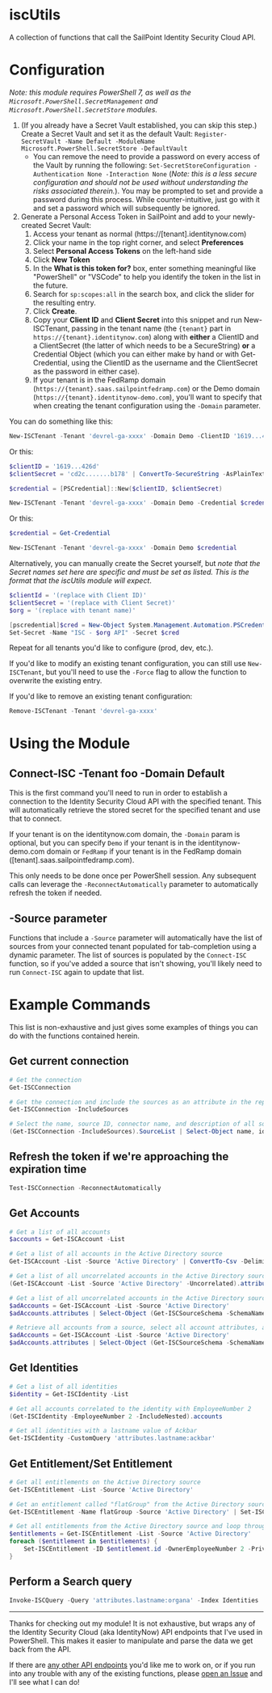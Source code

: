 # iscUtils
 A collection of functions that call the SailPoint Identity Security Cloud API.

# Configuration
*Note: this module requires PowerShell 7, as well as the `Microsoft.PowerShell.SecretManagement` and `Microsoft.PowerShell.SecretStore` modules.*

1. (If you already have a Secret Vault established, you can skip this step.) Create a Secret Vault and set it as the default Vault: `Register-SecretVault -Name Default -ModuleName Microsoft.PowerShell.SecretStore -DefaultVault`
   - You can remove the need to provide a password on every access of the Vault by running the following: `Set-SecretStoreConfiguration -Authentication None -Interaction None` (*Note: this is a less secure configuration and should not be used without understanding the risks associated therein.*). You may be prompted to set and provide a password during this process. While counter-intuitive, just go with it and set a password which will subsequently be ignored.
2. Generate a Personal Access Token in SailPoint and add to your newly-created Secret Vault:
   1. Access your tenant as normal (https://[tenant].identitynow.com)
   2. Click your name in the top right corner, and select **Preferences**
   3. Select **Personal Access Tokens** on the left-hand side
   4. Click **New Token**
   5. In the **What is this token for?** box, enter something meaningful like "PowerShell" or "VSCode" to help you identify the token in the list in the future.
   6. Search for `sp:scopes:all` in the search box, and click the slider for the resulting entry.
   7. Click **Create**.
   8. Copy your **Client ID** and **Client Secret** into this snippet and run New-ISCTenant, passing in the tenant name (the `{tenant}` part in `https://{tenant}.identitynow.com`) along with **either** a ClientID and a ClientSecret (the latter of which needs to be a SecureString) **or** a Credential Object (which you can either make by hand or with Get-Credential, using the ClientID as the username and the ClientSecret as the password in either case).
   9. If your tenant is in the FedRamp domain (`https://{tenant}.saas.sailpointfedramp.com`) or the Demo domain (`https://{tenant}.identitynow-demo.com`), you'll want to specify that when creating the tenant configuration using the `-Domain` parameter.

You can do something like this:
```powershell
New-ISCTenant -Tenant 'devrel-ga-xxxx' -Domain Demo -ClientID '1619...426d' -ClientSecret ('cd2c.......b178' | ConvertTo-SecureString -AsPlainText -Force)
```
Or this:
```powershell
$clientID = '1619...426d'
$clientSecret = 'cd2c.......b178' | ConvertTo-SecureString -AsPlainText -Force

$credential = [PSCredential]::New($clientID, $clientSecret)

New-ISCTenant -Tenant 'devrel-ga-xxxx' -Domain Demo -Credential $credential
```
Or this:
```powershell
$credential = Get-Credential

New-ISCTenant -Tenant 'devrel-ga-xxxx' -Domain Demo $credential
```
Alternatively, you can manually create the Secret yourself, but *note that the Secret names set here are specific and must be set as listed. This is the format that the iscUtils module will expect*. 
```powershell
$clientId = '(replace with Client ID)'
$clientSecret = '(replace with Client Secret)'
$org = '(replace with tenant name)'

[pscredential]$cred = New-Object System.Management.Automation.PSCredential ($clientId, (ConvertTo-SecureString $clientSecret -AsPlainText -Force))
Set-Secret -Name "ISC - $org API" -Secret $cred
```

Repeat for all tenants you'd like to configure (prod, dev, etc.).

If you'd like to modify an existing tenant configuration, you can still use `New-ISCTenant`, but you'll need to use the `-Force` flag to allow the function to overwrite the existing entry.

If you'd like to remove an existing tenant configuration:
```powershell
Remove-ISCTenant -Tenant 'devrel-ga-xxxx'
```

# Using the Module

## Connect-ISC -Tenant foo -Domain Default
This is the first command you'll need to run in order to establish a connection to the Identity Security Cloud API with the specified tenant. This will automatically retrieve the stored secret for the specified tenant and use that to connect.

If your tenant is on the identitynow.com domain, the `-Domain` param is optional, but you can specify `Demo` if your tenant is in the identitynow-demo.com domain or `FedRamp` if your tenant is in the FedRamp domain ([tenant].saas.sailpointfedramp.com).

This only needs to be done once per PowerShell session. Any subsequent calls can leverage the `-ReconnectAutomatically` parameter to automatically refresh the token if needed.

## -Source parameter
Functions that include a `-Source` parameter will automatically have the list of sources from your connected tenant populated for tab-completion using a dynamic parameter. The list of sources is populated by the `Connect-ISC` function, so if you've added a source that isn't showing, you'll likely need to run `Connect-ISC` again to update that list.

# Example Commands

This list is non-exhaustive and just gives some examples of things you can do with the functions contained herein.

## Get current connection
```powershell
# Get the connection
Get-ISCConnection

# Get the connection and include the sources as an attribute in the reponse object
Get-ISCConnection -IncludeSources

# Select the name, source ID, connector name, and description of all sources in the connected tenant
(Get-ISCConnection -IncludeSources).SourceList | Select-Object name, id, connectorName, description
```

## Refresh the token if we're approaching the expiration time
```powershell
Test-ISCConnection -ReconnectAutomatically
```

## Get Accounts
```powershell
# Get a list of all accounts
$accounts = Get-ISCAccount -List

# Get a list of all accounts in the Active Directory source
Get-ISCAccount -List -Source 'Active Directory' | ConvertTo-Csv -Delimiter "`t" | Set-Clipboard

# Get a list of all uncorrelated accounts in the Active Directory source, and output the account attributes to Out-GridView (Windows only)
(Get-ISCAccount -List -Source 'Active Directory' -Uncorrelated).attributes | Out-GridView

# Get a list of all uncorrelated accounts in the Active Directory source and export with all attributes in the source schema as a tab-delimited list to the clipboard for easy pasting into Excel
$adAccounts = Get-ISCAccount -List -Source 'Active Directory'
$adAccounts.attributes | Select-Object (Get-ISCSourceSchema -SchemaName account -Source 'Active Directory').attributes.name | ConvertTo-Csv -Delimiter "`t" | Set-Clipboard

# Retrieve all accounts from a source, select all account attributes, and export to the clipboard for pasting into Excel
$adAccounts = Get-ISCAccount -List -Source 'Active Directory'
$adAccounts.attributes | Select-Object (Get-ISCSourceSchema -SchemaName account -source 'Active Directory').attributes.name | ConvertTo-Csv -Delimiter "`t" | Set-Clipboard
```

## Get Identities
```powershell
# Get a list of all identities
$identity = Get-ISCIdentity -List

# Get all accounts correlated to the identity with EmployeeNumber 2
(Get-ISCIdentity -EmployeeNumber 2 -IncludeNested).accounts

# Get all identities with a lastname value of Ackbar
Get-ISCIdentity -CustomQuery 'attributes.lastname:ackbar'
```

## Get Entitlement/Set Entitlement
```powershell
# Get all entitlements on the Active Directory source
Get-ISCEntitlement -List -Source 'Active Directory'

# Get an entitlement called "flatGroup" from the Active Directory source, update the owner to the identity with an Employee Number value of 2, and mark the entitlement as Privileged
Get-ISCEntitlement -Name flatGroup -Source 'Active Directory' | Set-ISCEntitlement -OwnerEmployeeNumber 2 -Privileged $true

# Get all entitlements from the Active Directory source and loop through each one, updating the owner to the identity with an Employee Number value of 2, and marking the entitlement as Privileged
$entitlements = Get-ISCEntitlement -List -Source 'Active Directory'
foreach ($entitlement in $entitlements) {
    Set-ISCEntitlement -ID $entitlement.id -OwnerEmployeeNumber 2 -Privileged $false
}
```

## Perform a Search query
```powershell
Invoke-ISCQuery -Query 'attributes.lastname:organa' -Index Identities
```


---

Thanks for checking out my module! It is not exhaustive, but wraps any of the Identity Security Cloud (aka IdentityNow) API endpoints that I've used in PowerShell. This makes it easier to manipulate and parse the data we get back from the API.

If there are [any other API endpoints](https://developer.sailpoint.com/docs/api/v3/) you'd like me to work on, or if you run into any trouble with any of the existing functions, please [open an Issue](https://github.com/sup3rmark/iscUtils/issues/new) and I'll see what I can do!
